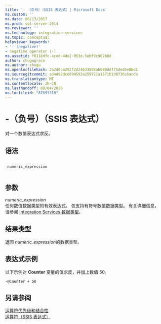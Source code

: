 ```yaml
---
title: '- （负号）（SSIS 表达式）| Microsoft Docs'
ms.custom: ''
ms.date: 06/13/2017
ms.prod: sql-server-2014
ms.reviewer: ''
ms.technology: integration-services
ms.topic: conceptual
helpviewer_keywords:
- '- (negative)'
- negative operator (-)
ms.assetid: f0118dfc-aced-4de2-953e-5ebf9c962b8d
author: chugugrace
ms.author: chugu
ms.openlocfilehash: 2a2d8ba292f2d24633598ab080ddf75ded5e8bd1
ms.sourcegitcommit: ad4d92dce894592a259721a1571b1d8736abacdb
ms.translationtype: MT
ms.contentlocale: zh-CN
ms.lasthandoff: 08/04/2020
ms.locfileid: "87691318"
---
```

# <a name="--negate-ssis-expression"></a>-（负号）（SSIS 表达式）
  对一个数值表达式求反。  
  
## <a name="syntax"></a>语法  
  
```  
  
-numeric_expression  
  
```  
  
## <a name="arguments"></a>参数  
 *numeric_expression*  
 任何数值数据类型的有效表达式。 仅支持有符号数值数据类型。 有关详细信息，请参阅 [Integration Services 数据类型](../data-flow/integration-services-data-types.md)。  
  
## <a name="result-types"></a>结果类型  
 返回 *numeric_expression*的数据类型。  
  
## <a name="expression-examples"></a>表达式示例  
 以下示例对 **Counter** 变量的值求反，并加上数值 50。  
  
```  
-@Counter + 50  
```  
  
## <a name="see-also"></a>另请参阅  
 [运算符优先级和结合性](operator-precedence-and-associativity.md)   
 [运算符（SSIS 表达式）](operators-ssis-expression.md)  
  
  
